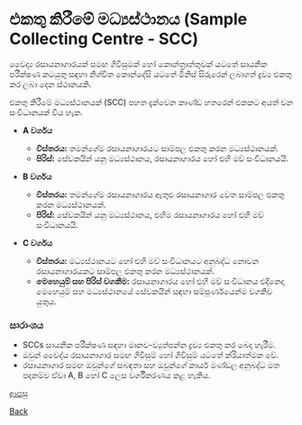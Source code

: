 # එකතු කිරීමේ මධ්‍යස්ථානය (Sample Collecting Centre - SCC)
වෛද්‍ය රසායනාගාරයක් සමඟ ගිවිසුමක් හෝ කොන්ත්‍රාත්තුවක් යටතේ සායනික පරීක්ෂණ කටයුතු සඳහා නිශ්චිත කොන්දේසි යටතේ මිනිස් සිරුරෙන් ලබාගත් ද්‍රව්‍ය එකතු කර ලබා දෙන ස්ථානයකි.

එකතු කිරීමේ මධ්‍යස්ථානයක් (SCC) පහත දැක්වෙන කාණ්ඩ හතරෙන් එකකට අයත් වන සංවිධානයක් විය හැක.

- **A වර්ගය**
  - **විස්තරය:** තමන්ගේම රසායනාගාරයට සාම්පල එකතු කරන මධ්‍යස්ථානයක්.
  - **පිරිස්:** සේවකයින් යනු මධ්‍යස්ථානය, රසායනාගාරය හෝ එහි මව් සංවිධානයයි.

- **B වර්ගය**
  - **විස්තරය:** තමන්ගේම රසායනාගාරය ඇතුළු රසායනාගාර වෙත සාම්පල එකතු කරන මධ්‍යස්ථානයක්.
  - **පිරිස්:** සේවකයින් යනු මධ්‍යස්ථානය, එහිම රසායනාගාරය හෝ එහි මව් සංවිධානයයි.

- **C වර්ගය**
  - **විස්තරය:** මධ්‍යස්ථානයට හෝ එහි මව් සංවිධානයට අනුබද්ධ නොවන රසායනාගාරයකට සාම්පල එකතු කරන මධ්‍යස්ථානයක්.
  - **මෙහෙයුම් සහ පිරිස් වගකීම:** රසායනාගාරය හෝ එහි මව් සංවිධානය එදිනෙදා මෙහෙයුම් සහ මධ්‍යස්ථානයේ සේවකයින් සඳහා සම්පූර්ණයෙන්ම වගකිව යුතුය.

### සාරාංශය
* SCCs සායනික පරීක්ෂණ සඳහා මානව-ව්‍යුත්පන්න ද්‍රව්‍ය එකතු කර බෙදා හැරීම.
* ඔවුන් වෛද්ය රසායනාගාර සමඟ ගිවිසුම් හෝ ගිවිසුම් යටතේ ක්රියාත්මක වේ.
* රසායනාගාර සමඟ ඔවුන්ගේ සබඳතා සහ ඔවුන්ගේ කාර්ය මණ්ඩල අනුබද්ධ මත පදනම්ව ඒවා A, B හෝ C ලෙස වර්ගීකරණය කළ හැකිය.

[ආපසු](https://github.com/hmislk/hmis/wiki/%E0%B6%B4%E0%B6%BB%E0%B7%92%E0%B7%81%E0%B7%93%E0%B6%BD%E0%B6%9A-%E0%B6%85%E0%B6%AD%E0%B7%8A%E0%B6%B4%E0%B7%9C%E0%B6%AD)

[Back](https://github.com/hmislk/hmis/wiki)
